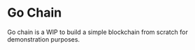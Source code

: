 # Go Chain

Go chain is a WIP to build a simple blockchain from scratch for demonstration purposes.
